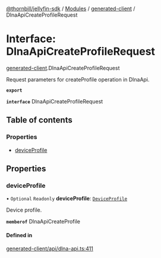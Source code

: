 [@thornbill/jellyfin-sdk](../README.md) / [Modules](../modules.md) / [generated-client](../modules/generated_client.md) / DlnaApiCreateProfileRequest

# Interface: DlnaApiCreateProfileRequest

[generated-client](../modules/generated_client.md).DlnaApiCreateProfileRequest

Request parameters for createProfile operation in DlnaApi.

**`export`**

**`interface`** DlnaApiCreateProfileRequest

## Table of contents

### Properties

- [deviceProfile](generated_client.DlnaApiCreateProfileRequest.md#deviceprofile)

## Properties

### deviceProfile

• `Optional` `Readonly` **deviceProfile**: [`DeviceProfile`](generated_client.DeviceProfile.md)

Device profile.

**`memberof`** DlnaApiCreateProfile

#### Defined in

[generated-client/api/dlna-api.ts:411](https://github.com/thornbill/jellyfin-sdk-typescript/blob/b5d0506/src/generated-client/api/dlna-api.ts#L411)
